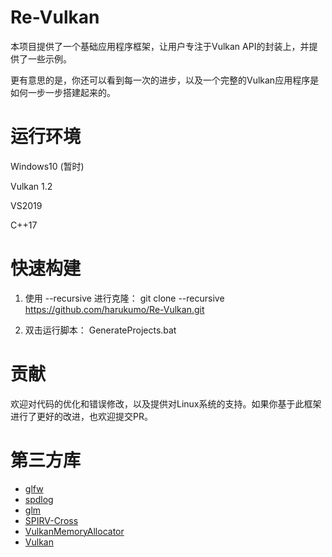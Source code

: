# Re-Vulkan

本项目提供了一个基础应用程序框架，让用户专注于Vulkan API的封装上，并提供了一些示例。

更有意思的是，你还可以看到每一次的进步，以及一个完整的Vulkan应用程序是如何一步一步搭建起来的。

# 运行环境

Windows10 (暂时)

Vulkan 1.2

VS2019

C++17

# 快速构建

1. 使用 --recursive 进行克隆： git clone --recursive https://github.com/harukumo/Re-Vulkan.git

2. 双击运行脚本： GenerateProjects.bat

# 贡献
欢迎对代码的优化和错误修改，以及提供对Linux系统的支持。如果你基于此框架进行了更好的改进，也欢迎提交PR。

# 第三方库
* [glfw](https://github.com/glfw/glfw)
* [spdlog](https://github.com/gabime/spdlog)
* [glm](https://github.com/g-truc/glm)
* [SPIRV-Cross](https://github.com/KhronosGroup/SPIRV-Cross) 
* [VulkanMemoryAllocator](https://github.com/GPUOpen-LibrariesAndSDKs/VulkanMemoryAllocator) 
* [Vulkan](https://www.khronos.org/vulkan)
